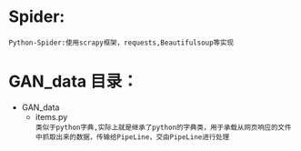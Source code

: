 # Spider:
    Python-Spider:使用scrapy框架，requests,Beautifulsoup等实现


# GAN_data 目录：

* GAN_data  
    - items.py  
    ```类似于python字典,实际上就是继承了python的字典类，用于承载从网页响应的文件中抓取出来的数据，传输给PipeLine，交由PipeLine进行处理```
